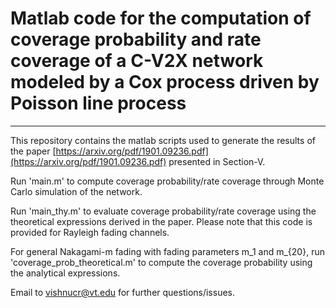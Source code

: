 # Matlab code for the computation of coverage probability and rate coverage of a C-V2X network modeled by a Cox process driven by Poisson line process
---
This repository contains the matlab scripts used to generate the results of the paper [https://arxiv.org/pdf/1901.09236.pdf](https://arxiv.org/pdf/1901.09236.pdf) presented in Section-V. 


Run 'main.m' to compute coverage probability/rate coverage through Monte Carlo simulation of the network. 

Run 'main_thy.m' to evaluate coverage probability/rate coverage using the theoretical expressions derived in the paper. Please note that this code is provided for Rayleigh fading channels.

For general Nakagami-m fading with fading parameters m_1 and m_{20}, run 'coverage_prob_theoretical.m' to compute the coverage probability using the analytical expressions.

Email to vishnucr@vt.edu for further questions/issues.
